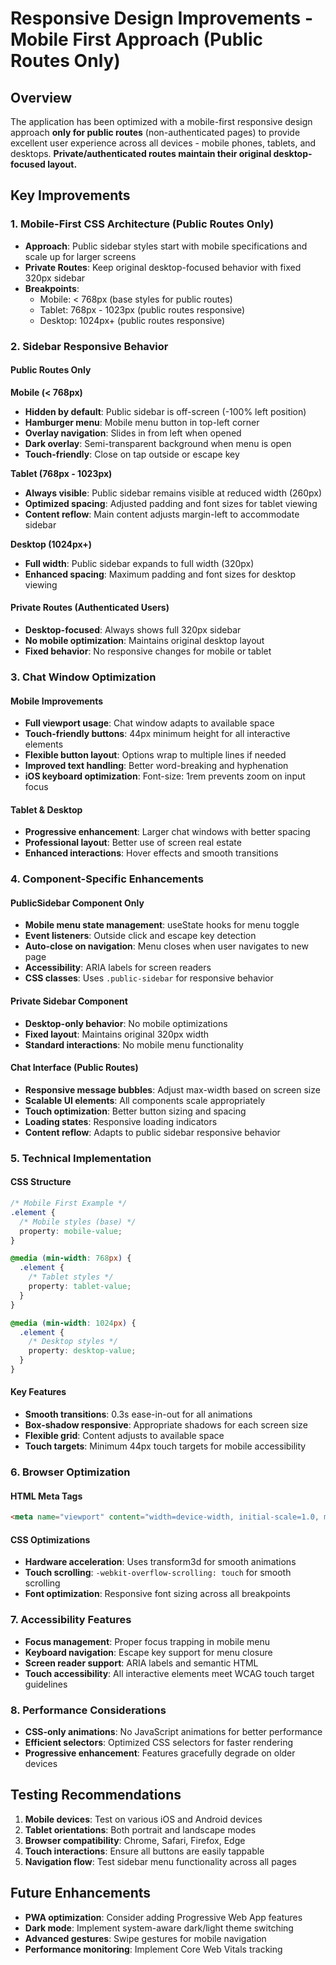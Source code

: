 # Responsive Design Improvements - Mobile First Approach (Public Routes Only)

## Overview
The application has been optimized with a mobile-first responsive design approach **only for public routes** (non-authenticated pages) to provide excellent user experience across all devices - mobile phones, tablets, and desktops. **Private/authenticated routes maintain their original desktop-focused layout.**

## Key Improvements

### 1. Mobile-First CSS Architecture (Public Routes Only)
- **Approach**: Public sidebar styles start with mobile specifications and scale up for larger screens
- **Private Routes**: Keep original desktop-focused behavior with fixed 320px sidebar
- **Breakpoints**:
  - Mobile: < 768px (base styles for public routes)
  - Tablet: 768px - 1023px (public routes responsive)
  - Desktop: 1024px+ (public routes responsive)

### 2. Sidebar Responsive Behavior

#### Public Routes Only
**Mobile (< 768px)**
- **Hidden by default**: Public sidebar is off-screen (-100% left position)
- **Hamburger menu**: Mobile menu button in top-left corner
- **Overlay navigation**: Slides in from left when opened
- **Dark overlay**: Semi-transparent background when menu is open
- **Touch-friendly**: Close on tap outside or escape key

**Tablet (768px - 1023px)**
- **Always visible**: Public sidebar remains visible at reduced width (260px)
- **Optimized spacing**: Adjusted padding and font sizes for tablet viewing
- **Content reflow**: Main content adjusts margin-left to accommodate sidebar

**Desktop (1024px+)**
- **Full width**: Public sidebar expands to full width (320px)
- **Enhanced spacing**: Maximum padding and font sizes for desktop viewing

#### Private Routes (Authenticated Users)
- **Desktop-focused**: Always shows full 320px sidebar
- **No mobile optimization**: Maintains original desktop layout
- **Fixed behavior**: No responsive changes for mobile or tablet

### 3. Chat Window Optimization

#### Mobile Improvements
- **Full viewport usage**: Chat window adapts to available space
- **Touch-friendly buttons**: 44px minimum height for all interactive elements
- **Flexible button layout**: Options wrap to multiple lines if needed
- **Improved text handling**: Better word-breaking and hyphenation
- **iOS keyboard optimization**: Font-size: 1rem prevents zoom on input focus

#### Tablet & Desktop
- **Progressive enhancement**: Larger chat windows with better spacing
- **Professional layout**: Better use of screen real estate
- **Enhanced interactions**: Hover effects and smooth transitions

### 4. Component-Specific Enhancements

#### PublicSidebar Component Only
- **Mobile menu state management**: useState hooks for menu toggle
- **Event listeners**: Outside click and escape key detection
- **Auto-close on navigation**: Menu closes when user navigates to new page
- **Accessibility**: ARIA labels for screen readers
- **CSS classes**: Uses `.public-sidebar` for responsive behavior

#### Private Sidebar Component
- **Desktop-only behavior**: No mobile optimizations
- **Fixed layout**: Maintains original 320px width
- **Standard interactions**: No mobile menu functionality

#### Chat Interface (Public Routes)
- **Responsive message bubbles**: Adjust max-width based on screen size
- **Scalable UI elements**: All components scale appropriately
- **Touch optimization**: Better button sizing and spacing
- **Loading states**: Responsive loading indicators
- **Content reflow**: Adapts to public sidebar responsive behavior

### 5. Technical Implementation

#### CSS Structure
```css
/* Mobile First Example */
.element {
  /* Mobile styles (base) */
  property: mobile-value;
}

@media (min-width: 768px) {
  .element {
    /* Tablet styles */
    property: tablet-value;
  }
}

@media (min-width: 1024px) {
  .element {
    /* Desktop styles */
    property: desktop-value;
  }
}
```

#### Key Features
- **Smooth transitions**: 0.3s ease-in-out for all animations
- **Box-shadow responsive**: Appropriate shadows for each screen size
- **Flexible grid**: Content adjusts to available space
- **Touch targets**: Minimum 44px touch targets for mobile accessibility

### 6. Browser Optimization

#### HTML Meta Tags
```html
<meta name="viewport" content="width=device-width, initial-scale=1.0, maximum-scale=1.0, user-scalable=no" />
```

#### CSS Optimizations
- **Hardware acceleration**: Uses transform3d for smooth animations
- **Touch scrolling**: `-webkit-overflow-scrolling: touch` for smooth scrolling
- **Font optimization**: Responsive font sizing across all breakpoints

### 7. Accessibility Features
- **Focus management**: Proper focus trapping in mobile menu
- **Keyboard navigation**: Escape key support for menu closure
- **Screen reader support**: ARIA labels and semantic HTML
- **Touch accessibility**: All interactive elements meet WCAG touch target guidelines

### 8. Performance Considerations
- **CSS-only animations**: No JavaScript animations for better performance
- **Efficient selectors**: Optimized CSS selectors for faster rendering
- **Progressive enhancement**: Features gracefully degrade on older devices

## Testing Recommendations
1. **Mobile devices**: Test on various iOS and Android devices
2. **Tablet orientations**: Both portrait and landscape modes
3. **Browser compatibility**: Chrome, Safari, Firefox, Edge
4. **Touch interactions**: Ensure all buttons are easily tappable
5. **Navigation flow**: Test sidebar menu functionality across all pages

## Future Enhancements
- **PWA optimization**: Consider adding Progressive Web App features
- **Dark mode**: Implement system-aware dark/light theme switching
- **Advanced gestures**: Swipe gestures for mobile navigation
- **Performance monitoring**: Implement Core Web Vitals tracking
